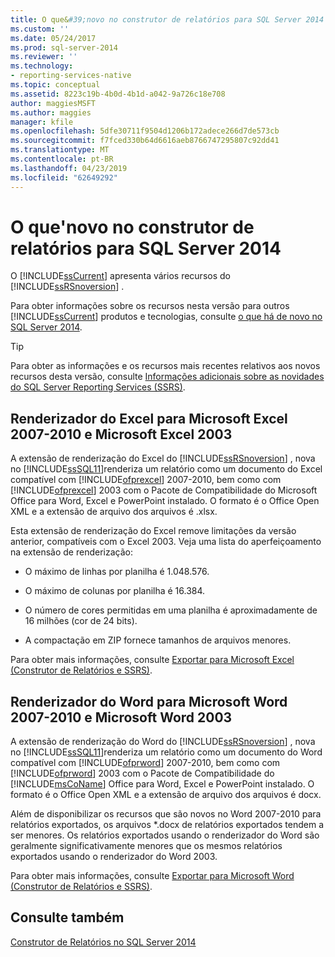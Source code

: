 ```yaml
---
title: O que&#39;novo no construtor de relatórios para SQL Server 2014 | Microsoft Docs
ms.custom: ''
ms.date: 05/24/2017
ms.prod: sql-server-2014
ms.reviewer: ''
ms.technology:
- reporting-services-native
ms.topic: conceptual
ms.assetid: 8223c19b-4b0d-4b1d-a042-9a726c18e708
author: maggiesMSFT
ms.author: maggies
manager: kfile
ms.openlocfilehash: 5dfe30711f9504d1206b172adece266d7de573cb
ms.sourcegitcommit: f7fced330b64d6616aeb8766747295807c92dd41
ms.translationtype: MT
ms.contentlocale: pt-BR
ms.lasthandoff: 04/23/2019
ms.locfileid: "62649292"
---
```

# <a name="what39s-new-in-report-builder-for-sql-server-2014"></a>O que&#39;novo no construtor de relatórios para SQL Server 2014
  O [!INCLUDE[ssCurrent](../includes/sscurrent-md.md)] apresenta vários recursos do [!INCLUDE[ssRSnoversion](../includes/ssrsnoversion-md.md)] .  
  
 Para obter informações sobre os recursos nesta versão para outros [!INCLUDE[ssCurrent](../includes/sscurrent-md.md)] produtos e tecnologias, consulte [o que há de novo no SQL Server 2014](../sql-server/what-s-new-in-sql-server-2016.md).  
  
> [!TIP]  
>  Para obter as informações e os recursos mais recentes relativos aos novos recursos desta versão, consulte [Informações adicionais sobre as novidades do SQL Server Reporting Services (SSRS)](https://go.microsoft.com/fwlink/?LinkId=207147).  
  
##  <a name="ExcelRenderer"></a> Renderizador do Excel para Microsoft Excel 2007-2010 e Microsoft Excel 2003  
 A extensão de renderização do Excel do [!INCLUDE[ssRSnoversion](../includes/ssrsnoversion-md.md)] , nova no [!INCLUDE[ssSQL11](../includes/sssql11-md.md)]renderiza um relatório como um documento do Excel compatível com [!INCLUDE[ofprexcel](../includes/ofprexcel-md.md)] 2007-2010, bem como com [!INCLUDE[ofprexcel](../includes/ofprexcel-md.md)] 2003 com o Pacote de Compatibilidade do Microsoft Office para Word, Excel e PowerPoint instalado. O formato é o Office Open XML e a extensão de arquivo dos arquivos é .xlsx.  
  
 Esta extensão de renderização do Excel remove limitações da versão anterior, compatíveis com o Excel 2003. Veja uma lista do aperfeiçoamento na extensão de renderização:  
  
-   O máximo de linhas por planilha é 1.048.576.  
  
-   O máximo de colunas por planilha é 16.384.  
  
-   O número de cores permitidas em uma planilha é aproximadamente de 16 milhões (cor de 24 bits).  
  
-   A compactação em ZIP fornece tamanhos de arquivos menores.  
  
 Para obter mais informações, consulte [Exportar para Microsoft Excel &#40;Construtor de Relatórios e SSRS&#41;](report-builder/exporting-to-microsoft-excel-report-builder-and-ssrs.md).  
  
##  <a name="WordRenderer"></a> Renderizador do Word para Microsoft Word 2007-2010 e Microsoft Word 2003  
 A extensão de renderização do Word do [!INCLUDE[ssRSnoversion](../includes/ssrsnoversion-md.md)] , nova no [!INCLUDE[ssSQL11](../includes/sssql11-md.md)]renderiza um relatório como um documento do Word compatível com [!INCLUDE[ofprword](../includes/ofprword-md.md)] 2007-2010, bem como com [!INCLUDE[ofprword](../includes/ofprword-md.md)] 2003 com o Pacote de Compatibilidade do [!INCLUDE[msCoName](../includes/msconame-md.md)] Office para Word, Excel e PowerPoint instalado. O formato é o Office Open XML e a extensão de arquivo dos arquivos é docx.  
  
 Além de disponibilizar os recursos que são novos no Word 2007-2010 para relatórios exportados, os arquivos *.docx de relatórios exportados tendem a ser menores. Os relatórios exportados usando o renderizador do Word são geralmente significativamente menores que os mesmos relatórios exportados usando o renderizador do Word 2003.  
  
 Para obter mais informações, consulte [Exportar para Microsoft Word &#40;Construtor de Relatórios e SSRS&#41;](report-builder/exporting-to-microsoft-word-report-builder-and-ssrs.md).  
  
## <a name="see-also"></a>Consulte também  
 [Construtor de Relatórios no SQL Server 2014](report-builder/report-builder-in-sql-server-2016.md)  
  
  
